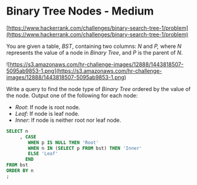 # Binary Tree Nodes - Medium
[https://www.hackerrank.com/challenges/binary-search-tree-1/problem](https://www.hackerrank.com/challenges/binary-search-tree-1/problem)

You are given a table, _BST_, containing two columns: _N_ and _P,_ where _N_ represents the value of a node in _Binary Tree_, and _P_ is the parent of _N_.

![https://s3.amazonaws.com/hr-challenge-images/12888/1443818507-5095ab9853-1.png](https://s3.amazonaws.com/hr-challenge-images/12888/1443818507-5095ab9853-1.png)

Write a query to find the node type of _Binary Tree_ ordered by the value of the node. Output one of the following for each node:

- _Root_: If node is root node.
- _Leaf_: If node is leaf node.
- _Inner_: If node is neither root nor leaf node.

```sql
SELECT n
     , CASE
        WHEN p IS NULL THEN 'Root'
        WHEN n IN (SELECT p FROM bst) THEN 'Inner'
        ELSE 'Leaf'
       END
FROM bst
ORDER BY n
;
```

